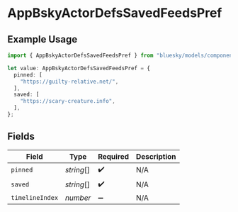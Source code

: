 # AppBskyActorDefsSavedFeedsPref

## Example Usage

```typescript
import { AppBskyActorDefsSavedFeedsPref } from "bluesky/models/components";

let value: AppBskyActorDefsSavedFeedsPref = {
  pinned: [
    "https://guilty-relative.net/",
  ],
  saved: [
    "https://scary-creature.info",
  ],
};
```

## Fields

| Field              | Type               | Required           | Description        |
| ------------------ | ------------------ | ------------------ | ------------------ |
| `pinned`           | *string*[]         | :heavy_check_mark: | N/A                |
| `saved`            | *string*[]         | :heavy_check_mark: | N/A                |
| `timelineIndex`    | *number*           | :heavy_minus_sign: | N/A                |